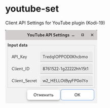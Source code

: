# youtube-set
Client API Settings for YouTube plugin (Kodi-19)

![](https://github.com/AKotov-dev/youtube-set/blob/main/ScreenShot.png)
